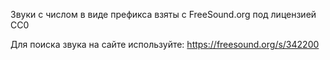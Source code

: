 Звуки с числом в виде префикса взяты с FreeSound.org под лицензией CC0

Для поиска звука на сайте используйте: https://freesound.org/s/342200
